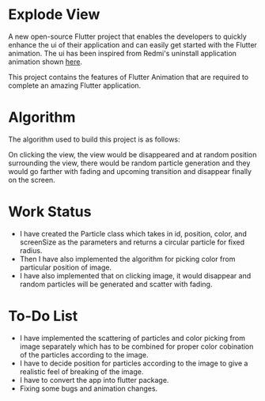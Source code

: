 # Explode View
A new open-source Flutter project that enables the developers to quickly enhance the ui of their application and can easily get started with the Flutter animation. The ui has been inspired from Redmi's uninstall application animation shown [here](https://github.com/mdg-soc-19/explode-view/blob/master/gif/explode-view-idea.gif).

This project contains the features of Flutter Animation that are required to complete an amazing Flutter application.

# Algorithm 
The algorithm used to build this project is as follows:

On clicking the view, the view would be disappeared and at random position surrounding the view, there would be random particle generation and they would go farther with fading and upcoming transition and disappear finally on the screen.

# Work Status
- I have created the Particle class which takes in id, position, color, and screenSize as the parameters and returns a circular particle for fixed radius.
- Then I have also implemented the algorithm for picking color from particular position of image. 
- I have also implemented that on clicking image, it would disappear and random particles will be generated and scatter with fading.

# To-Do List
- I have implemented the scattering of particles and color picking from image separately which has to be combined for proper color cobination of the particles according to the image.
- I have to decide position for particles according to the image to give a realistic feel of breaking of the image.
- I have to convert the app into flutter package.
- Fixing some bugs and animation changes.
